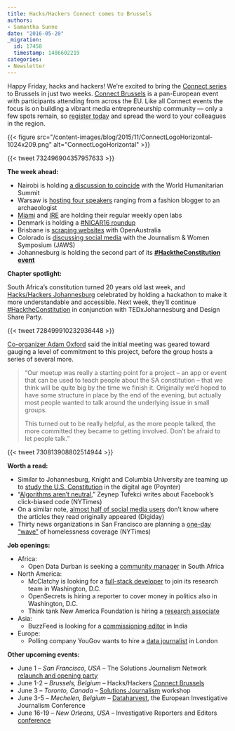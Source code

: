 ```yaml
---
title: Hacks/Hackers Connect comes to Brussels
authors:
- Samantha Sunne
date: "2016-05-20"
_migration:
  id: 17458
  timestamp: 1486602219
categories:
- Newsletter
---
```


Happy Friday, hacks and hackers! We&#8217;re excited to bring the [Connect series][1] to Brussels in just two weeks. [Connect Brussels][2] is a pan-European event with participants attending from across the EU. Like all Connect events the focus is on building a vibrant media entrepreneurship community &#8212; only a few spots remain, so [register today][3] and spread the word to your colleagues in the region.

{{< figure src="/content-images/blog/2015/11/ConnectLogoHorizontal-1024x209.png" alt="ConnectLogoHorizontal" >}}

{{< tweet 732496904357957633 >}}

**The week ahead:**

  * Nairobi is holding [a discussion to coincide][4] with the World Humanitarian Summit
  * Warsaw is [hosting four speakers][5] ranging from a fashion blogger to an archaeologist
  * [Miami][6] and [IRE][7] are holding their regular weekly open labs
  * Denmark is holding a [#NICAR16 roundup][8]
  * Brisbane is [scraping websites][9] with OpenAustralia
  * Colorado is [discussing social media][10] with the Journalism & Women Symposium (JAWS)
  * Johannesburg is holding the second part of its [**#HacktheConstitution event**][11]

**Chapter spotlight:**

South Africa&#8217;s constitution turned 20 years old last week, and [Hacks/Hackers Johannesburg][12] celebrated by holding a hackathon to make it more understandable and accessible. Next week, they&#8217;ll continue [#HacktheConstitution][13] in conjunction with TEDxJohannesburg and Design Share Party.

{{< tweet 728499910232936448 >}}

[Co-organizer Adam Oxford][14] said the initial meeting was geared toward gauging a level of commitment to this project, before the group hosts a series of several more.

> &#8220;Our meetup was really a starting point for a project &#8211; an app or event that can be used to teach people about the SA constitution &#8211; that we think will be quite big by the time we finish it. Originally we&#8217;d hoped to have some structure in place by the end of the evening, but actually most people wanted to talk around the underlying issue in small groups.
>
> This turned out to be really helpful, as the more people talked, the more committed they became to getting involved. Don&#8217;t be afraid to let people talk.&#8221;

{{< tweet 730813908802514944 >}}

**Worth a read:**

  * Similar to Johannesburg, Knight and Columbia University are teaming up to [study the U.S. Constitution][15] in the digital age (Poynter)
  * &#8220;[Algorithms aren&#8217;t neutral][16],&#8221; Zeynep Tufekci writes about Facebook&#8217;s click-biased code (NYTimes)
  * On a similar note, [almost half of social media users][17] don&#8217;t know where the articles they read originally appeared (Digiday)
  * Thirty news organizations in San Francisco are planning a [one-day &#8220;wave&#8221;][18] of homelessness coverage (NYTimes)

**Job openings:**

  * Africa:
      * Open Data Durban is seeking a [community manager][19] in South Africa
  * North America:
      * McClatchy is looking for a [full-stack developer][20] to join its research team in Washington, D.C.
      * OpenSecrets is hiring a reporter to cover money in politics also in Washington, D.C.
      * Think tank New America Foundation is hiring a [research associate][21]
  * Asia:
      * BuzzFeed is looking for a [commissioning editor][22] in India
  * Europe:
      * Polling company YouGov wants to hire a [data journalist][23] in London

**Other upcoming events:**

  * June 1 &#8211; _San Francisco, USA_ &#8211; The Solutions Journalism Network [relaunch and opening party][24]
  * June 1-2 &#8211; _Brussels, Belgium_ &#8211; Hacks/Hackers [Connect Brussels][25]
  * June 3 &#8211; _Toronto, Canada_ &#8211; [Solutions Journalism][26] workshop
  * June 3-5 &#8211; _Mechelen, Belgium_ &#8211; [Dataharvest][27], the European Investigative Journalism Conference
  * June 16-19 &#8211; _New Orleans, USA_ &#8211; Investigative Reporters and Editors [conference][28]

 [1]: http://connect.hackshackers.com
 [2]: http://connect.hackshackers.com/event/brussels
 [3]: http://www.eventbrite.com/e/hackshackers-connect-brussels-june-1-2-registration-22746258672?aff=website
 [4]: https://www.facebook.com/events/233184307059439/
 [5]: http://www.meetup.com/Hacks-Hackers-Warsaw/events/230739650/
 [6]: http://www.meetup.com/Hacks-Hackers-Miami/
 [7]: http://www.meetup.com/hackshackersIRE/
 [8]: http://www.meetup.com/Hacks-Hackers-DK/events/230931975/
 [9]: http://www.meetup.com/Hacks-Hackers-Brisbane/events/228720262/
 [10]: http://www.meetup.com/hackshackersco/events/230726264/
 [11]: http://www.meetup.com/HacksHackersAfrica/events/231168810/
 [12]: http://www.meetup.com/HacksHackersAfrica
 [13]: https://twitter.com/hashtag/HackTheConstitution?src=hash
 [14]: https://twitter.com/adamoxford
 [15]: http://www.poynter.org/2016/what-does-the-first-amendment-look-like-in-the-digital-age-knight-and-columbia-are-spending-60-million-to-find-out/412266/
 [16]: http://www.nytimes.com/2016/05/19/opinion/the-real-bias-built-in-at-facebook.html
 [17]: http://digiday.com/publishers/57-percent-readers-aware-brands-theyre-reading-social/
 [18]: http://www.nytimes.com/2016/05/16/us/san-francisco-homelessness.html
 [19]: http://opendata.durban/careers/
 [20]: http://www.jobs.net/jobs/mcclatchy-widget/en-us/job/United-States/Developer-Sandbox/JHP5WL72YMMWZMQTBHK/
 [21]: http://newamerica.applytojob.com/apply/33mVBj
 [22]: http://ijnet.org/en/opportunities/buzzfeed-seeks-editor-india
 [23]: https://www.journalism.co.uk/media-jobs/data-journalist/s75/a639208/
 [24]: https://www.eventbrite.com/e/solutions-journalism-network-san-francisco-hub-launch-party-tickets-25435930553?utm_source=Solutions+Journalism+Network&utm_campaign=44f1bb7e98-Monthly_Relaunch5_13_2016&utm_medium=email&utm_term=0_fbf8516aa5-44f1bb7e98-418551485&mc_cid=44f1bb7e98&mc_eid=364a41fc98
 [25]: http://connect.hackshackers.com/event/Brussels/
 [26]: https://www.eventbrite.com/e/solutions-journalism-reporting-on-responses-to-social-problems-registration-25577106815
 [27]: http://www.journalismfund.eu/dataharvest-conferences
 [28]: http://ire.org/conferences/ire-2016